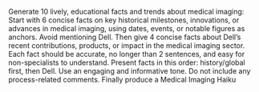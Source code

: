 Generate 10 lively, educational facts and trends about medical imaging:
Start with 6 concise facts on key historical milestones, innovations, or advances in medical imaging, using dates, events, or notable figures as anchors. Avoid mentioning Dell.
Then give 4 concise facts about Dell’s recent contributions, products, or impact in the medical imaging sector.
Each fact should be accurate, no longer than 2 sentences, and easy for non-specialists to understand.
Present facts in this order: history/global first, then Dell.
Use an engaging and informative tone. Do not include any process-related comments.
Finally produce a Medical Imaging Haiku